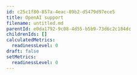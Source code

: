 ```yaml
---
id: c25c1f80-857a-4eac-89b2-d5479d97ece5
title: OpenAI support
filename: untitled.md
parentId: e0da1792-9c08-4d55-b5b9-73d6c2c184dc
childrenIds: []
calculatedMetrics:
  readinessLevel: 0
draft: false
setMetrics:
  readinessLevel: 0
---
```


